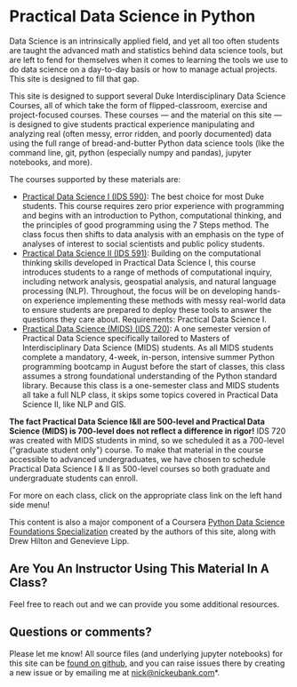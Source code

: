 # Practical Data Science in Python

Data Science is an intrinsically applied field, and yet all too often students are taught the advanced math and statistics behind data science tools, but are left to fend for themselves when it comes to learning the tools we use to do data science on a day-to-day basis or how to manage actual projects. This site is designed to fill that gap.

This site is designed to support several Duke Interdisciplinary Data Science Courses, all of which take the form of flipped-classroom, exercise and project-focused courses. These courses — and the material on this site — is designed to give students practical experience manipulating and analyzing real (often messy, error ridden, and poorly documented) data using the full range of bread-and-butter Python data science tools (like the command line, git, python (especially numpy and pandas), jupyter notebooks, and more). 

The courses supported by these materials are:

- [Practical Data Science I (IDS 590)](ids590_specific/class_schedule_590.rst): The best choice for most Duke students. This course requires zero prior experience with programming and begins with an introduction to Python, computational thinking, and the principles of good programming using the 7 Steps method. The class focus then shifts to data analysis with an emphasis on the type of analyses of interest to social scientists and public policy students.
- [Practical Data Science II (IDS 591)](ids591_specific/class_schedule_591.rst): Building on the computational thinking skills developed in Practical Data Science I, this course introduces students to a range of methods of computational inquiry, including network analysis, geospatial analysis, and natural language processing (NLP). Throughout, the focus will be on developing hands-on experience implementing these methods with messy real-world data to ensure students are prepared to deploy these tools to answer the questions they care about. Requirements: Practical Data Science I.
- [Practical Data Science (MIDS) (IDS 720)](ids720_specific/class_schedule_720.rst): A one semester version of Practical Data Science specifically tailored to Masters of Interdisciplinary Data Science (MIDS) students. As all MIDS students complete a mandatory, 4-week, in-person, intensive summer Python programming bootcamp in August before the start of classes, this class assumes a strong foundational understanding of the Python standard library. Because this class is a one-semester class and MIDS students all take a full NLP class, it skips some topics covered in Practical Data Science II, like NLP and GIS.

**The fact Practical Data Science I&II are 500-level and Practical Data Science (MIDS) is 700-level does not reflect a difference in rigor!** IDS 720 was created with MIDS students in mind, so we scheduled it as a 700-level ("graduate student only") course. To make that material in the course accessible to advanced undergraduates, we have chosen to schedule Practical Data Science I & II as 500-level courses so both graduate and undergraduate students can enroll.

For more on each class, click on the appropriate class link on the left hand side menu!

This content is also a major component of a Coursera [Python Data Science Foundations Specialization](https://www.coursera.org/specializations/python-data-science) created by the authors of this site, along with Drew Hilton and Genevieve Lipp.

## Are You An Instructor Using This Material In A Class?

Feel free to reach out and we can provide you some additional resources.

## Questions or comments?

Please let me know! All source files (and underlying jupyter notebooks) for this site can be [found on github](https://github.com/nickeubank/practicaldatascience_book), and you can raise issues there by creating a new issue or by emailing me at [nick@nickeubank.com](mailto:nick@nickeubank.com)*.
